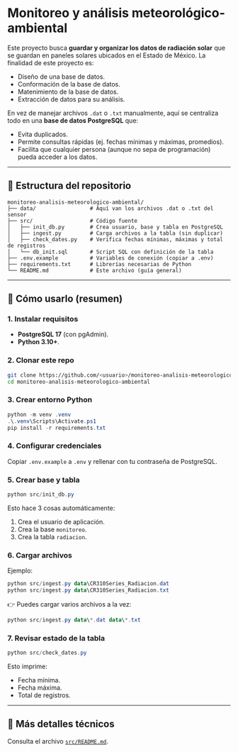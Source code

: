 # Monitoreo y análisis meteorológico-ambiental

Este proyecto busca **guardar y organizar los datos de radiación solar** que se guardan en paneles solares ubicados en el Estado de México. 
La finalidad de este proyecto es:
- Diseño de una base de datos. 
- Conformación de la base de datos.
- Matenimiento de la base de datos. 
- Extracción de datos para su análisis.

En vez de manejar archivos `.dat` o `.txt` manualmente, aquí se centraliza todo en una **base de datos PostgreSQL** que:
- Evita duplicados.
- Permite consultas rápidas (ej. fechas mínimas y máximas, promedios).
- Facilita que cualquier persona (aunque no sepa de programación) pueda acceder a los datos.

---

## 📂 Estructura del repositorio

```
monitoreo-analisis-meteorologico-ambiental/
├── data/                 # Aquí van los archivos .dat o .txt del sensor
├── src/                  # Código fuente
│   ├── init_db.py        # Crea usuario, base y tabla en PostgreSQL
│   ├── ingest.py         # Carga archivos a la tabla (sin duplicar)
│   ├── check_dates.py    # Verifica fechas mínimas, máximas y total de registros
│   └── db_init.sql       # Script SQL con definición de la tabla
├── .env.example          # Variables de conexión (copiar a .env)
├── requirements.txt      # Librerías necesarias de Python
└── README.md             # Este archivo (guía general)
```

---

## 🚀 Cómo usarlo (resumen)

### 1. Instalar requisitos
- **PostgreSQL 17** (con pgAdmin).  
- **Python 3.10+**.

### 2. Clonar este repo
```bash
git clone https://github.com/<usuario>/monitoreo-analisis-meteorologico-ambiental.git
cd monitoreo-analisis-meteorologico-ambiental
```

### 3. Crear entorno Python
```powershell
python -m venv .venv
.\.venv\Scripts\Activate.ps1
pip install -r requirements.txt
```

### 4. Configurar credenciales
Copiar `.env.example` a `.env` y rellenar con tu contraseña de PostgreSQL.

### 5. Crear base y tabla
```powershell
python src/init_db.py
```

Esto hace 3 cosas automáticamente:
1. Crea el usuario de aplicación.  
2. Crea la base `monitoreo`.  
3. Crea la tabla `radiacion`.  

### 6. Cargar archivos
Ejemplo:
```powershell
python src/ingest.py data\CR310Series_Radiacion.dat
python src/ingest.py data\CR310Series_Radiacion.txt
```

👉 Puedes cargar varios archivos a la vez:
```powershell
python src/ingest.py data\*.dat data\*.txt
```

### 7. Revisar estado de la tabla
```powershell
python src/check_dates.py
```

Esto imprime:
- Fecha mínima.  
- Fecha máxima.  
- Total de registros.  


---

## 📖 Más detalles técnicos
Consulta el archivo [`src/README.md`](src/README.md).
